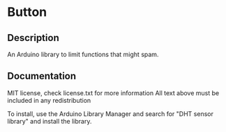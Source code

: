 # Button

## Description

An Arduino library to limit functions that might spam.


## Documentation




MIT license, check license.txt for more information
All text above must be included in any redistribution

To install, use the Arduino Library Manager and search for "DHT sensor library" and install the library.
